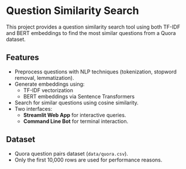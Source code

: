 # Question Similarity Search

This project provides a question similarity search tool using both TF-IDF and BERT embeddings to find the most similar questions from a Quora dataset.

## Features

- Preprocess questions with NLP techniques (tokenization, stopword removal, lemmatization).
- Generate embeddings using:
  - TF-IDF vectorization
  - BERT embeddings via Sentence Transformers
- Search for similar questions using cosine similarity.
- Two interfaces:
  - **Streamlit Web App** for interactive queries.
  - **Command Line Bot** for terminal interaction.

## Dataset

- Quora question pairs dataset (`data/quora.csv`).
- Only the first 10,000 rows are used for performance reasons.

